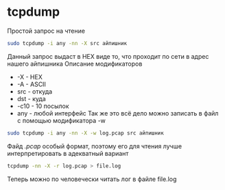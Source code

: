 # tcpdump
Простой запрос на чтение
```bash
sudo tcpdump -i any -nn -X src айпишник
```
Данный запрос выдаст в HEX виде то, что проходит по сети в адрес нашего айпишника
Описание модификаторов
- -X - HEX
- -A - ASCII
- src - откуда
- dst - куда
- -c10 - 10 посылок
- any - любой интерфейс
Так же это всё дело можно записать в файл с помощью модификатора -w
```bash
sudo tcpdump -i any -nn -X -w log.pcap src айпишник
```

Файд *.pcap* особый формат, поэтому его для чтения лучше интерпретировать в адекватный вариант
```bash
tcpdump -nn -X -r log.pcap > file.log
```
Теперь можно по человечески читать лог в файле file.log